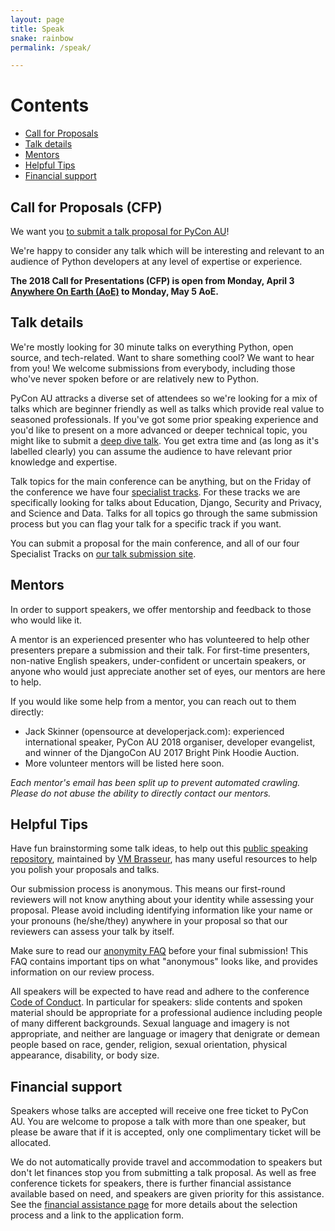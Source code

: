 ```yaml
---
layout: page
title: Speak
snake: rainbow
permalink: /speak/

---
```


# Contents
* [Call for Proposals](#cfp)
* [Talk details](#talks)
* [Mentors](#mentors)
* [Helpful Tips](#helpful-tips)
* [Financial support](#financial-support)

## <a name="cfp"></a> Call for Proposals (CFP)

We want you [to submit a talk proposal for PyCon AU](https://pretalx.com/pyconau2019/cfp)!

We're happy to consider any talk which will be interesting and relevant to an audience of Python developers at any level of expertise or experience. 

**The 2018 Call for Presentations (CFP) is open from Monday, April 3 [Anywhere On Earth (AoE)](https://en.wikipedia.org/wiki/Anywhere_on_Earth) to Monday, May 5 AoE.**


## <a name="topics"></a> Talk details

We're mostly looking for 30 minute talks on everything Python, open source, and tech-related. Want to share something cool? We want to hear from you! We welcome submissions from everybody, including those who've never spoken before or are relatively new to Python.

PyCon AU attracks a diverse set of attendees so we're looking for a mix of talks which are beginner friendly as well as talks which provide real value to seasoned professionals. If you've got some prior speaking experience and you'd like to present on a more advanced or deeper technical topic, you might like to submit a [deep dive talk](/news/deep-dive-talks/). You get extra time and (as long as it's labelled clearly) you can assume the audience to have relevant prior knowledge and expertise.

Talk topics for the main conference can be anything, but on the Friday of the conference we have four [specialist tracks](/attend/). For these tracks we are specifically looking for talks about Education, Django, Security and Privacy, and Science and Data. Talks for all topics go through the same submission process but you can flag your talk for a specific track if you want.

You can submit a proposal for the main conference, and all of our four Specialist Tracks on [our talk submission site](https://pretalx.com/pyconau2019/cfp).


## <a name="mentors"></a> Mentors

In order to support speakers, we offer mentorship and feedback to those who would like it.

A mentor is an experienced presenter who has volunteered to help other presenters prepare a submission and their talk. For first-time presenters, non-native English speakers, under-confident or uncertain speakers, or anyone who would just appreciate another set of eyes, our mentors are here to help.

If you would like some help from a mentor, you can reach out to them directly:

* Jack Skinner (opensource at developerjack.com): experienced international speaker, PyCon AU 2018 organiser, developer evangelist, and winner of the DjangoCon AU 2017 Bright Pink Hoodie Auction.
* More volunteer mentors will be listed here soon.

*Each mentor's email has been split up to prevent automated crawling. Please do not abuse the ability to directly contact our mentors.*


## <a name="helpful-tips"></a> Helpful Tips

Have fun brainstorming some talk ideas, to help out this [public speaking repository](https://github.com/vmbrasseur/Public_Speaking), maintained by [VM Brasseur](https://twitter.com/vmbrasseur), has many useful resources to help you polish your proposals and talks.

Our submission process is anonymous. This means our first-round reviewers will not know anything about your identity while assessing your proposal. Please avoid including identifying information like your name or your pronouns (he/she/they) anywhere in your proposal so that our reviewers can assess your talk by itself.

Make sure to read our [anonymity FAQ](/cfp-guidelines/) before your final submission! This FAQ contains important tips on what "anonymous" looks like, and provides information on our review process.

All speakers will be expected to have read and adhere to the conference [Code of Conduct](http://2018.pycon-au.org/conduct/). In particular for speakers: slide contents and spoken material should be appropriate for a professional audience including people of many different backgrounds. Sexual language and imagery is not appropriate, and neither are language or imagery that denigrate or demean people based on race, gender, religion, sexual orientation, physical appearance, disability, or body size.

## <a name="financial-support"></a> Financial support

Speakers whose talks are accepted will receive one free ticket to PyCon AU. You are welcome to propose a talk with more than one speaker, but please be aware that if it is accepted, only one complimentary ticket will be allocated. 

We do not automatically provide travel and accommodation to speakers but don't let finances stop you from submitting a talk proposal. As well as free conference tickets for speakers, there is further financial assistance available based on need, and speakers are given priority for this assistance. See the [financial assistance page](/assistance/) for more details about the selection process and a link to the application form.
